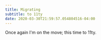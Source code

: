 ```yaml
---
title: Migrating
subtitle: to 11ty
date: 2020-03-30T21:59:57.054804516-04:00
---
```

Once again I'm on the move; this time to 11ty.

